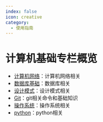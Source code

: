 ```yaml
---
index: false
icon: creative
category:
  - 使用指南
---
```


# 计算机基础专栏概览

* [计算机网络](Computer%20Network.md)：计算机网络相关
* [数据库基础](Database.md)：数据库相关
* [设计模式](Design%20Pattern.md)：设计模式相关
* [Git](Git-ComdLine-REST.md)：git相关命令和基础知识
* [操作系统](Operating%20Systems.md)：操作系统相关
* [python](Python%20Handbook.md)：python相关
